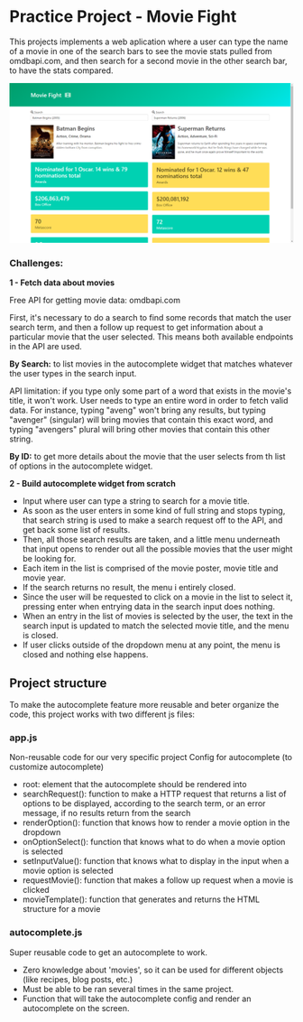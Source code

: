 
# Practice Project - Movie Fight

This projects implements a web aplication where a user can type the name of a movie in one of the search bars to see the movie stats pulled from omdbapi.com, and then search for a second movie in the other search bar, to have the stats compared.

![movie fight with comparison results - screenshot](https://github.com/thaismca/Javascript-Practices/blob/5870cdd2684dcffba0298b9f760c9ed13cfd4ba0/Udemy%20-%20Javascript%20Bootcamp/Practice%20Project%20-%20Movie%20Fight/screenshots/movie-fight-result.PNG?raw=true)

### Challenges:
**1 - Fetch data about movies**

Free API for getting movie data: omdbapi.com

First, it's necessary to do a search to find some records that match the user search term, and then a follow up request to get information about a particular movie that the user selected. This means both available endpoints in the API are used.

**By Search:** to list movies in the autocomplete widget that matches whatever the user types in the search input.

API limitation: if you type only some part of a word that exists in the movie's title, it won't work. User needs to type an entire word in order to fetch valid data. For instance, typing "aveng" won't bring any results, but typing "avenger" (singular) will bring movies that contain this exact word, and typing "avengers" plural will bring other movies that contain this other string.

**By ID:** to get more details about the movie that the user selects from th list of options in the autocomplete widget.

**2 - Build autocomplete widget from scratch**
- Input where user can type a string to search for a movie title.
- As soon as the user enters in some kind of full string and stops typing, that search string is used to make a search request off to the API, and get back some list of results.
- Then, all those search results are taken, and a little menu underneath that input opens to render out all the possible movies that the user might be looking for.
- Each item in the list is comprised of the movie poster, movie title and movie year.
- If the search returns no result, the menu i entirely closed.
- Since the user will be requested to click on a movie in the list to select it, pressing enter when entrying data in the search input does nothing.
- When an entry in the list of movies is selected by the user, the text in the search input is updated to match the selected movie title, and the menu is closed.
- If user clicks outside of the dropdown menu at any point, the menu is closed and nothing else happens.
 
## Project structure

To make the autocomplete feature more reusable and beter organize the code, this project works with two different js files:

### app.js

Non-reusable code for our very specific project
Config for autocomplete (to customize autocomplete)
- root: element that the autocomplete should be rendered into
- searchRequest(): function to make a HTTP request that returns a list of options to be displayed, according to the search term, or an error message, if no results return from the search
- renderOption(): function that knows how to render a movie option in the dropdown
- onOptionSelect(): function that knows what to do when a movie option is selected
- setInputValue(): function that knows what to display in the input when a movie option is selected
- requestMovie(): function that makes a follow up request when a movie is clicked
- movieTemplate(): function that generates and returns the HTML structure for a movie

### autocomplete.js

Super reusable code to get an autocomplete to work. 

- Zero knowledge about 'movies', so it can be used for different objects (like recipes, blog posts, etc.)
- Must be able to be ran several times in the same project.
- Function that will take the autocomplete config and render an autocomplete on the screen.

